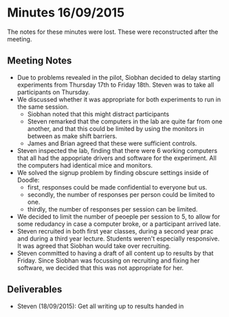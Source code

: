 ---
---
# Minutes 16/09/2015

The notes for these minutes were lost. These were reconstructed after the meeting.

## Meeting Notes

- Due to problems revealed in the pilot, Siobhan decided to delay starting experiments from Thursday 17th to Friday 18th. Steven was to take all participants on Thursday.
- We discussed whether it was appropriate for both experiments to run in the same session.
    - Siobhan noted that this might distract participants
    - Steven remarked that the computers in the lab are quite far from one another, and that this could be limited by using the monitors in between as make shift barriers.
    - James and Brian agreed that these were sufficient controls.
- Steven inspected the lab, finding that there were 6 working computers that all had the appopriate drivers and software for the experiment. All the computers had identical mice and monitors. 
- We solved the signup problem by finding obscure settings inside of Doodle:
    - first, responses could be made confidential to everyone but us.
    - secondly, the number of responses per person could be limited to one.
    - thirdly, the number of responses per session can be limited.
- We decided to limit the number of peoeple per session to 5, to allow for some redudancy in case a computer broke, or a participant arrived late.
- Steven recruited in both first year classes, during a second year prac and during a third year lecture. Students weren't especially responsive. It was agreed that Siobhan would take over recruiting. 
- Steven committed to having a draft of all content up to results by that Friday. Since Siobhan was focussing on recruiting and fixing her software, we decided that this was not appropriate for her.

## Deliverables

- Steven (18/09/2015): Get all writing up to results handed in
